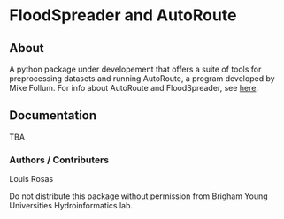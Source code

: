 # FloodSpreader and AutoRoute

## About
A python package under developement that offers a suite of tools for preprocessing datasets and running AutoRoute, a program developed by Mike Follum. For info about AutoRoute and FloodSpreader, see [here](https://hdl.handle.net/11681/38783). 

## Documentation
TBA

### Authors / Contributers
Louis Rosas

Do not distribute this package without permission from Brigham Young Universities Hydroinformatics lab.

